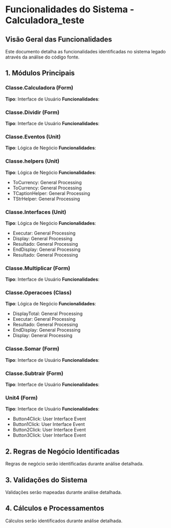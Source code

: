 # Funcionalidades do Sistema - Calculadora_teste

## Visão Geral das Funcionalidades

Este documento detalha as funcionalidades identificadas no sistema legado através da análise do código fonte.

## 1. Módulos Principais

### Classe.Calculadora (Form)

**Tipo**: Interface de Usuário
**Funcionalidades**:

### Classe.Dividir (Form)

**Tipo**: Interface de Usuário
**Funcionalidades**:

### Classe.Eventos (Unit)

**Tipo**: Lógica de Negócio
**Funcionalidades**:

### Classe.helpers (Unit)

**Tipo**: Lógica de Negócio
**Funcionalidades**:
- ToCurrency: General Processing
- ToCurrency: General Processing
- TCaptionHelper: General Processing
- TStrHelper: General Processing

### Classe.Interfaces (Unit)

**Tipo**: Lógica de Negócio
**Funcionalidades**:
- Executar: General Processing
- Display: General Processing
- Resultado: General Processing
- EndDisplay: General Processing
- Resultado: General Processing

### Classe.Multiplicar (Form)

**Tipo**: Interface de Usuário
**Funcionalidades**:

### Classe.Operacoes (Class)

**Tipo**: Lógica de Negócio
**Funcionalidades**:
- DisplayTotal: General Processing
- Executar: General Processing
- Resultado: General Processing
- EndDisplay: General Processing
- Display: General Processing

### Classe.Somar (Form)

**Tipo**: Interface de Usuário
**Funcionalidades**:

### Classe.Subtrair (Form)

**Tipo**: Interface de Usuário
**Funcionalidades**:

### Unit4 (Form)

**Tipo**: Interface de Usuário
**Funcionalidades**:
- Button4Click: User Interface Event
- Button1Click: User Interface Event
- Button2Click: User Interface Event
- Button3Click: User Interface Event

## 2. Regras de Negócio Identificadas

Regras de negócio serão identificadas durante análise detalhada.

## 3. Validações do Sistema

Validações serão mapeadas durante análise detalhada.

## 4. Cálculos e Processamentos

Cálculos serão identificados durante análise detalhada.

